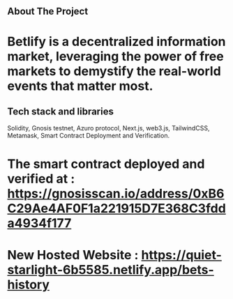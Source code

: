 

## About The Project
# Betlify is a decentralized information market, leveraging the power of free markets to demystify the real-world events that matter most.

## Tech stack and libraries
Solidity,
Gnosis testnet,
Azuro protocol,
Next.js,
web3.js,
TailwindCSS,
Metamask,
Smart Contract Deployment and Verification.


# The smart contract deployed and verified at : https://gnosisscan.io/address/0xB6C29Ae4AF0F1a221915D7E368C3fdda4934f177
# New Hosted Website : https://quiet-starlight-6b5585.netlify.app/bets-history



